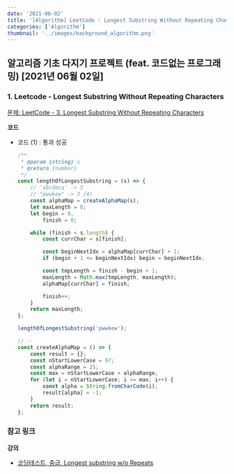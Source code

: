 ```yaml
---
date: '2021-06-02'
title: '[Algorithm] LeetCode : Longest Substring Without Repeating Characters'
categories: ['Algorithm']
thumbnail: '../images/background_algorithm.png'
---
```


## 알고리즘 기초 다지기 프로젝트 (feat. 코드없는 프로그래밍) \[2021년 06월 02일\]

### **1.** Leetcode - Longest Substring Without Repeating Characters

[문제: LeetCode - 3. Longest Substring Without Repeating Characters](https://leetcode.com/problems/longest-substring-without-repeating-characters/)

**코드**

-   코드 (1) : 통과 성공

    ```js
    /**
     * @param {string} s
     * @return {number}
     */
    const lengthOfLongestSubstring = (s) => {
        // 'abcdeca' -> 5
        // "pwwkew" -> 3 (4)
        const alphaMap = createAlphaMap(s);
        let maxLength = 0;
        let begin = 0,
            finish = 0;

        while (finish < s.length) {
            const currChar = s[finish];

            const beginNextIdx = alphaMap[currChar] + 1;
            if (begin + 1 <= beginNextIdx) begin = beginNextIdx;

            const tmpLength = finish - begin + 1;
            maxLength = Math.max(tmpLength, maxLength);
            alphaMap[currChar] = finish;

            finish++;
        }
        return maxLength;
    };

    lengthOfLongestSubstring('pwwkew');

    // --
    const createAlphaMap = () => {
        const result = {};
        const nStartLowerCase = 97;
        const alphaRange = 25;
        const max = nStartLowerCase + alphaRange;
        for (let i = nStartLowerCase; i <= max; i++) {
            const alpha = String.fromCharCode(i);
            result[alpha] = -1;
        }
        return result;
    };
    ```

### **참고 링크**

**강의**

-   [코딩테스트, 중급, Longest substring w/o Repeats](https://youtu.be/cFUgQKyTda4)
